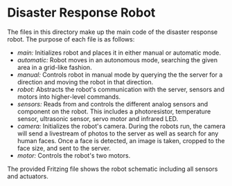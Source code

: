 # Disaster Response Robot

The files in this directory make up the main code of the disaster response robot. The purpose of each file is as follows:

* *main:* Initializes robot and places it in either manual or automatic mode.
* *automatic:* Robot moves in an autonomous mode, searching the given area in a grid-like fashion.
* *manual:* Controls robot in manual mode by querying the the server for a direction and moving the robot in that direction.
* *robot:* Abstracts the robot's communication with the server, sensors and motors into higher-level commands.
* *sensors:* Reads from and controls the different analog sensors and component on the robot. This includes a photoresistor, temperature sensor, ultrasonic sensor, servo motor and infrared LED.
* *camera:* Initializes the robot's camera. During the robots run, the camera will send a livestream of photos to the server as well as search for any human faces. Once a face is detected, an image is taken, cropped to the face size, and sent to the server.
* *motor:* Controls the robot's two motors.

The provided Fritzing file shows the robot schematic including all sensors and actuators.
